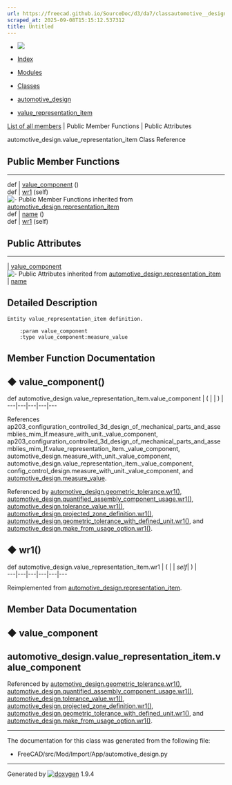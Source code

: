 ```yaml
---
url: https://freecad.github.io/SourceDoc/d3/da7/classautomotive__design_1_1value__representation__item.html
scraped_at: 2025-09-08T15:15:12.537312
title: Untitled
---
```


  * [ ![](https://www.freecad.org/svg/logo-freecad.svg) ](https://freecadweb.org "FreeCAD")
  * [Index](../../index.html "Index")
  * [Modules](../../modules.html "Modules list")
  * [Classes](../../annotated.html "Annotated list")

  * [automotive_design](../../d4/ddf/namespaceautomotive__design.html)
  * [value_representation_item](../../d3/da7/classautomotive__design_1_1value__representation__item.html)

[List of all members](../../de/d3f/classautomotive__design_1_1value__representation__item-members.html) | Public Member Functions | Public Attributes

automotive_design.value_representation_item Class Reference

##  Public Member Functions  
  
---  
def | [value_component](../../d3/da7/classautomotive__design_1_1value__representation__item.html#af04328999d38eec37659a376ecb5329e) ()  
def | [wr1](../../d3/da7/classautomotive__design_1_1value__representation__item.html#ae9341f197dd7a0b91712707ebc5da6ac) (self)  
![-](../../closed.png) Public Member Functions inherited from
[automotive_design.representation_item](../../d3/d20/classautomotive__design_1_1representation__item.html)  
def | [name](../../d3/d20/classautomotive__design_1_1representation__item.html#a33b5812d92aa0d107b4fd4274c17b9d9) ()  
def | [wr1](../../d3/d20/classautomotive__design_1_1representation__item.html#af350c19fc5e5763d4991494a99d979ed) (self)  
  
##  Public Attributes  
  
---  
|
[value_component](../../d3/da7/classautomotive__design_1_1value__representation__item.html#af3ad8e6f86fac9a9bcca8f9c923ddfd7)  
![-](../../closed.png) Public Attributes inherited from
[automotive_design.representation_item](../../d3/d20/classautomotive__design_1_1representation__item.html)  
|
[name](../../d3/d20/classautomotive__design_1_1representation__item.html#a3d48fe912053adaf5f187b606fa81c87)  
  
## Detailed Description

    
    
    Entity value_representation_item definition.
    
        :param value_component
        :type value_component:measure_value

## Member Function Documentation

## ◆ value_component()

def automotive_design.value_representation_item.value_component  | ( | | ) |   
---|---|---|---|---  
  
References
ap203_configuration_controlled_3d_design_of_mechanical_parts_and_assemblies_mim_lf.measure_with_unit._value_component,
ap203_configuration_controlled_3d_design_of_mechanical_parts_and_assemblies_mim_lf.value_representation_item._value_component,
automotive_design.measure_with_unit._value_component,
automotive_design.value_representation_item._value_component,
config_control_design.measure_with_unit._value_component, and
[automotive_design.measure_value](../../d4/ddf/namespaceautomotive__design.html#a71871f84663120ab636d78f18836c2cd).

Referenced by
[automotive_design.geometric_tolerance.wr1()](../../d9/d7e/classautomotive__design_1_1geometric__tolerance.html#a2fce32370e842edeb4692d15bba8963e),
[automotive_design.quantified_assembly_component_usage.wr1()](../../d5/d9b/classautomotive__design_1_1quantified__assembly__component__usage.html#aed6cc3626acff4dc91ea150e4b3ddc3a),
[automotive_design.tolerance_value.wr1()](../../da/d1b/classautomotive__design_1_1tolerance__value.html#a2abfc5e79b83a1678fcb8d825ddbd462),
[automotive_design.projected_zone_definition.wr1()](../../d2/d04/classautomotive__design_1_1projected__zone__definition.html#ad18477cba8cf3247f93407ee8869089c),
[automotive_design.geometric_tolerance_with_defined_unit.wr1()](../../d7/d30/classautomotive__design_1_1geometric__tolerance__with__defined__unit.html#aef61f246198fab1a4aafeeea187c25a6),
and
[automotive_design.make_from_usage_option.wr1()](../../d9/d86/classautomotive__design_1_1make__from__usage__option.html#a32bfd0779e9f4db34925c1de0d9bf66a).

## ◆ wr1()

def automotive_design.value_representation_item.wr1  | ( |  | _self_| ) |   
---|---|---|---|---|---  
  
Reimplemented from
[automotive_design.representation_item](../../d3/d20/classautomotive__design_1_1representation__item.html#af350c19fc5e5763d4991494a99d979ed).

## Member Data Documentation

## ◆ value_component

automotive_design.value_representation_item.value_component  
---  
  
Referenced by
[automotive_design.geometric_tolerance.wr1()](../../d9/d7e/classautomotive__design_1_1geometric__tolerance.html#a2fce32370e842edeb4692d15bba8963e),
[automotive_design.quantified_assembly_component_usage.wr1()](../../d5/d9b/classautomotive__design_1_1quantified__assembly__component__usage.html#aed6cc3626acff4dc91ea150e4b3ddc3a),
[automotive_design.tolerance_value.wr1()](../../da/d1b/classautomotive__design_1_1tolerance__value.html#a2abfc5e79b83a1678fcb8d825ddbd462),
[automotive_design.projected_zone_definition.wr1()](../../d2/d04/classautomotive__design_1_1projected__zone__definition.html#ad18477cba8cf3247f93407ee8869089c),
[automotive_design.geometric_tolerance_with_defined_unit.wr1()](../../d7/d30/classautomotive__design_1_1geometric__tolerance__with__defined__unit.html#aef61f246198fab1a4aafeeea187c25a6),
and
[automotive_design.make_from_usage_option.wr1()](../../d9/d86/classautomotive__design_1_1make__from__usage__option.html#a32bfd0779e9f4db34925c1de0d9bf66a).

* * *

The documentation for this class was generated from the following file:

  * FreeCAD/src/Mod/Import/App/automotive_design.py

* * *

Generated by
[![doxygen](../../doxygen.svg)](https://www.doxygen.org/index.html) 1.9.4

